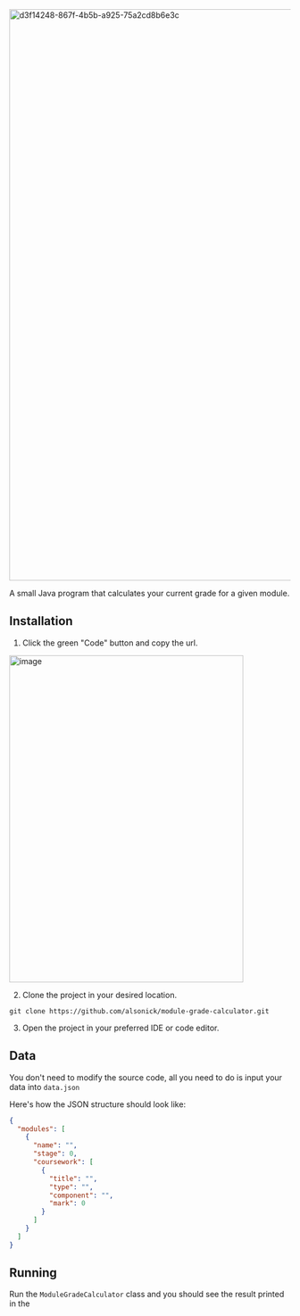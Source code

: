 <img width="836" height="1024" alt="d3f14248-867f-4b5b-a925-75a2cd8b6e3c" src="https://github.com/user-attachments/assets/e488541c-ab13-4134-bd10-4b913bc44b36" />



A small Java program that calculates your current grade for a given module.

## Installation

1. Click the green "Code" button and copy the url.

<img width="419" height="586" alt="image" src="https://github.com/user-attachments/assets/5baa1497-dcef-4fa2-87ba-0c706089890a" />

2. Clone the project in your desired location.

```
git clone https://github.com/alsonick/module-grade-calculator.git
```

3. Open the project in your preferred IDE or code editor.

## Data

You don't need to modify the source code, all you need to do is input your data into `data.json`

Here's how the JSON structure should look like:

```json
{
  "modules": [
    {
      "name": "",
      "stage": 0,
      "coursework": [
        {
          "title": "",
          "type": "",
          "component": "",
          "mark": 0
        }
      ]
    }
  ]
}
```

## Running

Run the `ModuleGradeCalculator` class and you should see the result printed in the 
